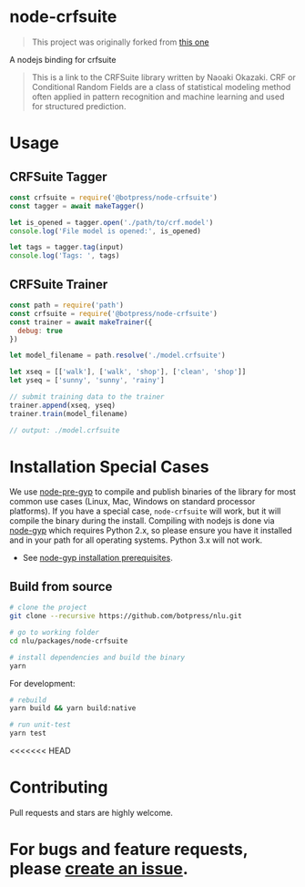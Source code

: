 # node-crfsuite

> This project was originally forked from [this one](https://github.com/vunb/node-crfsuite)

A nodejs binding for crfsuite

> This is a link to the CRFSuite library written by Naoaki Okazaki. CRF or Conditional Random Fields are a class of statistical modeling method often applied in pattern recognition and machine learning and used for structured prediction.

# Usage

## CRFSuite Tagger

```js
const crfsuite = require('@botpress/node-crfsuite')
const tagger = await makeTagger()

let is_opened = tagger.open('./path/to/crf.model')
console.log('File model is opened:', is_opened)

let tags = tagger.tag(input)
console.log('Tags: ', tags)
```

## CRFSuite Trainer

```js
const path = require('path')
const crfsuite = require('@botpress/node-crfsuite')
const trainer = await makeTrainer({
  debug: true
})

let model_filename = path.resolve('./model.crfsuite')

let xseq = [['walk'], ['walk', 'shop'], ['clean', 'shop']]
let yseq = ['sunny', 'sunny', 'rainy']

// submit training data to the trainer
trainer.append(xseq, yseq)
trainer.train(model_filename)

// output: ./model.crfsuite
```

# Installation Special Cases

We use [node-pre-gyp](https://github.com/mapbox/node-pre-gyp) to compile and publish binaries of the library for most common use cases (Linux, Mac, Windows on standard processor platforms). If you have a special case, `node-crfsuite` will work, but it will compile the binary during the install. Compiling with nodejs is done via [node-gyp](https://github.com/nodejs/node-gyp) which requires Python 2.x, so please ensure you have it installed and in your path for all operating systems. Python 3.x will not work.

- See [node-gyp installation prerequisites](https://github.com/nodejs/node-gyp#installation).

## Build from source

```bash
# clone the project
git clone --recursive https://github.com/botpress/nlu.git

# go to working folder
cd nlu/packages/node-crfsuite

# install dependencies and build the binary
yarn
```

For development:

```bash
# rebuild
yarn build && yarn build:native

# run unit-test
yarn test
```

<<<<<<< HEAD

# Contributing

Pull requests and stars are highly welcome.

# For bugs and feature requests, please [create an issue](https://github.com/botpress/nlu/issues/new).
